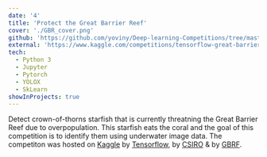```yaml
---
date: '4'
title: 'Protect the Great Barrier Reef'
cover: './GBR_cover.png'
github: 'https://github.com/yoviny/Deep-learning-Competitions/tree/master/TensorFlow%20-%20Help%20Protect%20the%20Great%20Barrier%20Reef'
external: 'https://www.kaggle.com/competitions/tensorflow-great-barrier-reef'
tech:
  - Python 3
  - Jupyter
  - Pytorch
  - YOLOX
  - SkLearn
showInProjects: true
---
```


Detect crown-of-thorns starfish that is currently threatning the Great Barrier Reef due to overpopulation. This starfish eats the coral and the goal of this competition is to identify them using underwater image data. The competiton was hosted on [Kaggle](https://www.kaggle.com/competitions/tensorflow-great-barrier-reef) by [Tensorflow](https://blog.tensorflow.org/2022/05/Kaggle-Great-Barrier-Reef-ML.html), by [CSIRO](https://www.csiro.au/) & by [GBRF](https://www.barrierreef.org/).

